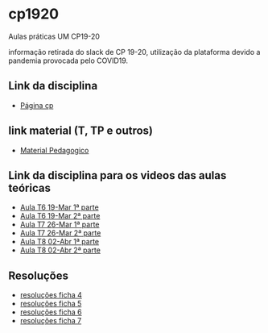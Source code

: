 # cp1920

Aulas práticas UM CP19-20

informação retirada do slack de CP 19-20, utilização da plataforma devido a pandemia provocada pelo COVID19.

## Link da disciplina
- [Página cp](http://wiki.di.uminho.pt/twiki/bin/view/Education/CP/WebHome)

## link material (T, TP e outros)
- [Material Pedagogico](http://wiki.di.uminho.pt/twiki/bin/view/Education/CP/MaterialPedagogico)

## Link da disciplina para os videos das aulas teóricas

- [Aula T6 	19-Mar 	1ª parte ](http://www.di.uminho.pt/~jno/media/CP1920-T6a.mp4)
- [Aula T6 	19-Mar 	2ª parte](http://www.di.uminho.pt/~jno/media/CP1920-T6b.mp4)
- [Aula T7 	26-Mar 	1ª parte ](http://www.di.uminho.pt/~jno/media/CP1920-T7a.m4v)
- [Aula T7 	26-Mar 	2ª parte](http://www.di.uminho.pt/~jno/media/CP1920-T7b.m4v)
- [Aula T8 	02-Abr 	1ª parte ](http://www.di.uminho.pt/~jno/media/CP1920-T8a.m4v)
- [Aula T8 	02-Abr 	2ª parte](http://www.di.uminho.pt/~jno/media/CP1920-T8b.m4v)


## Resoluções 

- [resoluções ficha 4](https://github.com/giventofly/cp1920/tree/master/ficha4/index.md)
- [resoluções ficha 5](https://github.com/giventofly/cp1920/tree/master/ficha5/index.md)
- [resoluções ficha 6](https://github.com/giventofly/cp1920/tree/master/ficha6/index.md)
- [resoluções ficha 7](https://github.com/giventofly/cp1920/tree/master/ficha7/index.md)

